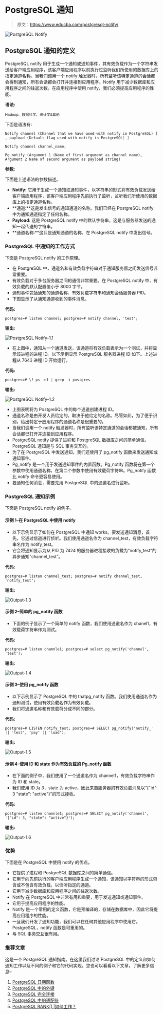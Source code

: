 # PostgreSQL 通知

> 原文：<https://www.educba.com/postgresql-notify/>

![PostgreSQL Notify](img/c2257fb3be3ef42bd18ab10cd5682d1f.png)



## PostgreSQL 通知的定义

PostgreSQL notify 用于生成一个通知或通知事件，其有效负载作为一个字符串发送给客户端应用程序，该客户端应用程序以前执行过监听我们所使用的数据库上的指定通道名称。当我们调用一个 notify 触发器时，所有监听该特定通道的会话都会得到通知，所有会话都会打开并连接到应用程序。Notify 用于减少数据库和应用程序之间的往返次数。在应用程序中使用 notify，我们必须提高应用程序的性能。

**语法:**

<small>Hadoop、数据科学、统计学&其他</small>

下面是语法有:

`Notify channel (Channel that we have used with notify in PostgreSQL) [ , payload (Default flag used with notify in PostgreSQL) ]`

`Notify channel channel_name;`

`Pg_notify (Argument 1 (Name of first argument as channel name), Argument 2 Name of second argument as payload string)`

**参数:**

下面是上述语法的参数描述。

*   **Notify:** 它用于生成一个通知或通知事件，以字符串的形式将有效负载发送给客户端应用程序，该客户端应用程序先前执行了监听，监听我们所使用的数据库上的指定通道名称。
*   **通道:**这是发出信号的通知通道的名称。我们已经在 PostgreSQL notify 中为通知通道指定了任何名称。
*   **Payload:** 这是 PostgreSQL notify 中的默认字符串。这是与服务器发送的通知一起传送的字符串。
*   **通道名称:**这只是通知通道的名称，在 PostgreSQL notify 中发出信号。

### PostgreSQL 中通知的工作方式

下面是 PostgreSQL notify 的工作原理。

*   在 PostgreSQL 中，通道名和有效负载字符串对于通知服务器之间发送信号非常重要。
*   有效负载对于多台服务器之间的通信非常重要。在 PostgreSQL notify 中，有效负载的默认配置值小于 8000 字节。
*   通知事件包括通知的通道名称、有效负载字符串和通知会话服务器 PID。
*   下图显示了从通知通道收到的事件消息。

**代码:**

`postgres=# listen channel;
postgres=# notify channel, 'test';`

**输出:**

![PostgreSQL Notify-1.1](img/f9f889142b288c83b18fd85d7541fa1d.png)



*   在上图中，通知从一个通道发送，该通道将有效负载表示为一个测试，并将显示该进程的进程 ID。以下示例显示 PostgreSQL 服务器进程 ID 如下。上述进程从 7643 进程 ID 开始运行。

**代码:**

`postgres=# \! ps -ef | grep -i postgres`

**输出:**

![PostgreSQL Notify-1.2](img/122ff61540959a14ab7ffe029ea18838.png)



*   上图表明将为 PostgreSQL 中的每个通道创建进程 ID。
*   通道名称是由开发人员给定的，取决于他给定的名称。尽管如此，为了便于识别，给出特定于应用程序的通道名称是很重要的。
*   当我们调用一个 notify 触发器时，所有监听该特定通道的会话都被通知，所有会话都已打开并连接到应用程序。
*   PostgreSQL notify 提供了进程和 PostgreSQL 数据库之间的简单通信。PostgreSQL 通知是与 SQL 事务交互的。
*   为了在 PostgreSQL 中发送通知，我们还使用了 pg_notify 函数来发送通知或通知事件。
*   Pg_notify 是一个用于发送通知事件的内置函数。Pg_notify 函数将在第一个参数中使用通道名称，在第二个参数中使用有效载荷字符串。Pg_notify 函数比 notify 命令更容易使用。
*   要通知任何消息，需要先用 PostgreSQL 中的通道名进行监听。

### PostgreSQL 通知示例

下面是 PostgreSQL notify 的例子。

#### 示例 1–在 PostgreSQL 中使用 notify

*   以下示例显示了如何在 PostgreSQL 中通知 works。要发送通知消息，首先，它通过信道进行侦听。我们使用通道名作为 channel_test，有效负载字符串名作为 notify_test。
*   它会将通知显示为从 PID 为 7424 的服务器进程接收的负载为“notify_test”的异步通知“channel_test”。

**代码:**

`postgres=# listen channel_test;
postgres=# notify channel_test, 'notify_test';`

**输出:**

![Output-1.3](img/23111f088723352c5b7f3009048e783b.png)



#### 示例 2–简单的 pg_notify 函数

*   下面的例子显示了一个简单的 notify 函数，我们使用通道名作为 chanel1，有效载荷字符串作为测试。

**代码:**

`postgres=# listen channle1;
postgres=# select pg_notify('channel', 'test');`

**输出:**

![Output-1.4](img/087d90f6ae2481db6750effe81cfa649.png)



#### 示例 3–使用 pg_notify 函数

*   以下示例显示了 PostgreSQL 中的 thatpg_notify 函数。我们使用通道名作为通知测试，使用有效负载名作为有效负载。
*   我们将通道名称和有效载荷分成不同的部分。

**代码:**

`postgres=# LISTEN notify_test;
postgres=# SELECT pg_notify('notify_' || 'test', 'pay' || 'load');`

**输出:**

![Output-1.5](img/d6cf8a4343c10ef9d7a9990172488604.png)



#### 示例 4–使用 ID 和 state 作为有效负载的 Pg_notify 函数

*   在下面的例子中，我们使用了一个通道名作为 channel1，有效负载字符串作为 ID 和 state。
*   我们使用 ID 为 3，state 为 active，因此来自服务器的有效负载消息以“{"id": 3 "state": "active"}”的形式接收。

**代码:**

`postgres=# listen channle1;
postgres=# SELECT pg_notify('channel', '{"id": 3, "state": "active"}');`

**输出:**

![Output-1.6](img/267fa0bd058bc9791ff7e06fd843028a.png)



### 优势

下面是在 PostgreSQL 中使用 notify 的优点。

*   它提供了进程和 PostgreSQL 数据库之间的简单通信。
*   它用于向先前执行的客户端应用程序生成一个通知，该通知以字符串的形式包含或不包含有效负载，以侦听指定的通道。
*   它用于减少数据库和应用程序之间的往返次数。
*   Notify 在 PostgreSQL 中非常有用和重要，用于发送通知或通知事件。
*   它用于提高应用程序的性能。
*   Notify 是一个常用的定义函数，它是预编译的，存储在数据库中，因此它将提高应用程序的性能。
*   一旦我们开发了通知功能，我们可以在任何其他应用程序中使用它。PostgreSQL，notify 函数是可重用的。
*   与 SQL 事务交互很有用。

### 推荐文章

这是一个 PostgreSQL 通知指南。在这里我们讨论 PostgreSQL 中的定义和如何通知工作以及不同的例子和它的代码实现。您也可以看看以下文章，了解更多信息–

1.  [PostgreSQL 日期函数](https://www.educba.com/postgresql-date-functions/)
2.  [PostgreSQL 中的外键](https://www.educba.com/foreign-key-in-postgresql/)
3.  [PostgreSQL 完全连接](https://www.educba.com/postgresql-full-join/)
4.  [PostgreSQL 中的通配符](https://www.educba.com/wildcards-in-postgresql/)
5.  [PostgreSQL RANK() |如何工作？](https://www.educba.com/postgresql-rank/)